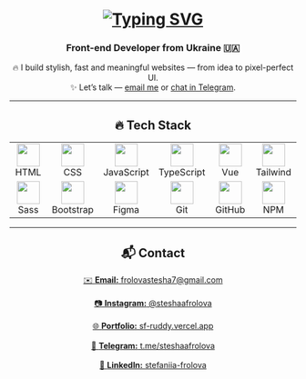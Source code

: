 <h1 align="center"><a href="https://git.io/typing-svg"><img src="https://readme-typing-svg.demolab.com?font=Fira+Code&weight=800&size=30&pause=1000&color=F7F7F7&center=true&width=435&lines=Hi+%F0%9F%91%8B%2C+I'm+Stesha" alt="Typing SVG" /></a></h1>
<h3 align="center">Front-end Developer from Ukraine 🇺🇦</h3>

<p align="center">
  🔥 I build stylish, fast and meaningful websites — from idea to pixel-perfect UI. <br>
  ✨ Let’s talk — <a href="mailto:frolovastesha7@gmail.com">email me</a> or <a href="https://t.me/steshaafrolova" target="_blank">chat in Telegram</a>.
</p>

---

<h2 align="center">🔥 Tech Stack</h2>

<div align="center">
  
<table>
  <tr>
    <td align="center" width="90">
      <img src="https://skillicons.dev/icons?i=html" width="40" /><br>HTML
    </td>
    <td align="center" width="90">
      <img src="https://skillicons.dev/icons?i=css" width="40" /><br>CSS
    </td>
    <td align="center" width="90">
      <img src="https://skillicons.dev/icons?i=js" width="40" /><br>JavaScript
    </td>
    <td align="center" width="90">
      <img src="https://skillicons.dev/icons?i=ts" width="40" /><br>TypeScript
    </td>
    <td align="center" width="90">
      <img src="https://skillicons.dev/icons?i=vue" width="40" /><br>Vue
    </td>
    <td align="center" width="90">
      <img src="https://skillicons.dev/icons?i=tailwind" width="40" /><br>Tailwind
    </td>
  </tr>
  <tr>
    <td align="center" width="90">
      <img src="https://skillicons.dev/icons?i=sass" width="40" /><br>Sass
    </td>
    <td align="center" width="90">
      <img src="https://skillicons.dev/icons?i=bootstrap" width="40" /><br>Bootstrap
    </td>
    <td align="center" width="90">
      <img src="https://skillicons.dev/icons?i=figma" width="40" /><br>Figma
    </td>
    <td align="center" width="90">
      <img src="https://skillicons.dev/icons?i=git" width="40" /><br>Git
    </td>
    <td align="center" width="90">
      <img src="https://skillicons.dev/icons?i=github" width="40" /><br>GitHub
    </td>
    <td align="center" width="90">
      <img src="https://skillicons.dev/icons?i=npm" width="40" /><br>NPM
    </td>
  </tr>
</table>

</div>

---

<h2 align="center">📬 Contact</h2>

<p align="center">
  <a href="mailto:frolovastesha7@gmail.com" target="_blank">
    ✉️ <strong>Email:</strong> frolovastesha7@gmail.com
  </a>
  <br><br>
  <a href="https://www.instagram.com/steshaafrolova" target="_blank">
    📷 <strong>Instagram:</strong> @steshaafrolova
  </a>
  <br><br>
  <a href="https://sf-ruddy.vercel.app/" target="_blank">
    🌐 <strong>Portfolio:</strong> sf-ruddy.vercel.app
  </a>
  <br><br>
  <a href="https://t.me/steshaafrolova" target="_blank">
    💬 <strong>Telegram:</strong> t.me/steshaafrolova
  </a>
  <br><br>
  <a href="https://www.linkedin.com/in/stefaniia-frolova-a1b175352/" target="_blank">
    💼 <strong>LinkedIn:</strong> stefaniia-frolova
  </a>
</p>
